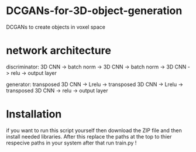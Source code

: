 # DCGANs-for-3D-object-generation

DCGANs to create objects in voxel space

# network architecture

discriminator: 3D CNN -> batch norm -> 3D CNN -> batch norm -> 3D CNN -> relu -> output layer

generator: transposed 3D CNN -> Lrelu -> transposed 3D CNN -> Lrelu -> transposed 3D CNN -> relu -> output layer

# Installation
if you want to run this script yourself then download the ZIP file and then install
needed libraries.
After this replace the paths at the top to thier respecive paths in your system
after that run train.py !



























